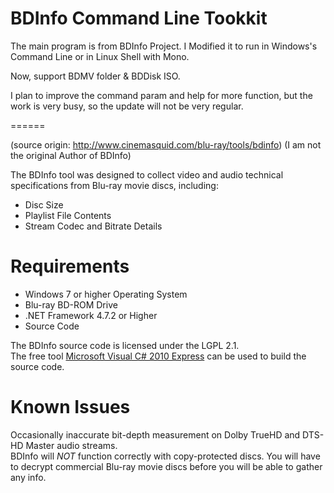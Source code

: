 BDInfo Command Line Tookkit
======

The main program is from BDInfo Project.
I Modified it to run in Windows's Command Line or in Linux Shell with Mono.

Now, support BDMV folder & BDDisk ISO. 

I plan to improve the command param and help for more function, 
but the work is very busy, so the update will not be very regular.

======

(source origin: http://www.cinemasquid.com/blu-ray/tools/bdinfo)
(I am not the original Author of BDInfo)

The BDInfo tool was designed to collect video and audio technical specifications from Blu-ray movie discs, including:

<ul>
<li>Disc Size</li>
<li>Playlist File Contents</li>
<li>Stream Codec and Bitrate Details</li>
</ul>

Requirements
======
<ul>
<li>Windows 7 or higher Operating System</li>
<li>Blu-ray BD-ROM Drive</li>
<li>.NET Framework 4.7.2 or Higher</li>
<li>Source Code</li>
</ul>

The BDInfo source code is licensed under the LGPL 2.1.<br>
The free tool <a href="http://www.microsoft.com/visualstudio/en-us/products/2010-editions/visual-csharp-express">Microsoft Visual C# 2010 Express</a> can be used to build the source code.


Known Issues
======

Occasionally inaccurate bit-depth measurement on Dolby TrueHD and DTS-HD Master audio streams.<br>
BDInfo will *NOT* function correctly with copy-protected discs. You will have to decrypt commercial Blu-ray movie discs before you will be able to gather any info.

